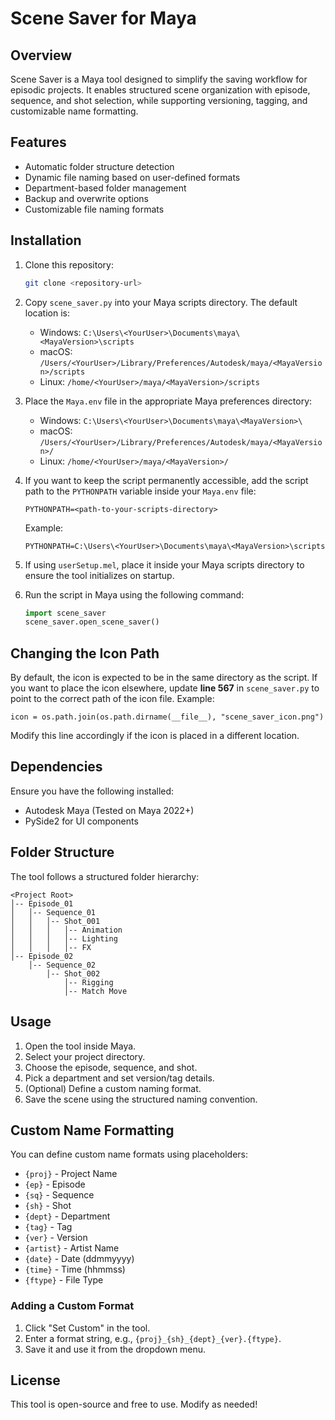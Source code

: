 # Scene Saver for Maya

## Overview
Scene Saver is a Maya tool designed to simplify the saving workflow for episodic projects. It enables structured scene organization with episode, sequence, and shot selection, while supporting versioning, tagging, and customizable name formatting.

## Features
- Automatic folder structure detection
- Dynamic file naming based on user-defined formats
- Department-based folder management
- Backup and overwrite options
- Customizable file naming formats

## Installation
1. Clone this repository:
   ```bash
   git clone <repository-url>
   ```
2. Copy `scene_saver.py` into your Maya scripts directory. The default location is:
   - Windows: `C:\Users\<YourUser>\Documents\maya\<MayaVersion>\scripts`
   - macOS: `/Users/<YourUser>/Library/Preferences/Autodesk/maya/<MayaVersion>/scripts`
   - Linux: `/home/<YourUser>/maya/<MayaVersion>/scripts`

3. Place the `Maya.env` file in the appropriate Maya preferences directory:
   - Windows: `C:\Users\<YourUser>\Documents\maya\<MayaVersion>\`
   - macOS: `/Users/<YourUser>/Library/Preferences/Autodesk/maya/<MayaVersion>/`
   - Linux: `/home/<YourUser>/maya/<MayaVersion>/`

4. If you want to keep the script permanently accessible, add the script path to the `PYTHONPATH` variable inside your `Maya.env` file:
   ```
   PYTHONPATH=<path-to-your-scripts-directory>
   ```
   Example:
   ```
   PYTHONPATH=C:\Users\<YourUser>\Documents\maya\<MayaVersion>\scripts
   ```

5. If using `userSetup.mel`, place it inside your Maya scripts directory to ensure the tool initializes on startup.
6. Run the script in Maya using the following command:
   ```python
   import scene_saver
   scene_saver.open_scene_saver()
   ```

## Changing the Icon Path
By default, the icon is expected to be in the same directory as the script. If you want to place the icon elsewhere, update **line 567** in `scene_saver.py` to point to the correct path of the icon file. Example:
```
icon = os.path.join(os.path.dirname(__file__), "scene_saver_icon.png")
```
Modify this line accordingly if the icon is placed in a different location.

## Dependencies
Ensure you have the following installed:
- Autodesk Maya (Tested on Maya 2022+)
- PySide2 for UI components

## Folder Structure
The tool follows a structured folder hierarchy:
```
<Project Root>
│-- Episode_01
│   │-- Sequence_01
│   │   │-- Shot_001
│   │   │   │-- Animation
│   │   │   │-- Lighting
│   │   │   │-- FX
│-- Episode_02
    │-- Sequence_02
        │-- Shot_002
            │-- Rigging
            │-- Match Move
```

## Usage
1. Open the tool inside Maya.
2. Select your project directory.
3. Choose the episode, sequence, and shot.
4. Pick a department and set version/tag details.
5. (Optional) Define a custom naming format.
6. Save the scene using the structured naming convention.

## Custom Name Formatting
You can define custom name formats using placeholders:
- `{proj}` - Project Name
- `{ep}` - Episode
- `{sq}` - Sequence
- `{sh}` - Shot
- `{dept}` - Department
- `{tag}` - Tag
- `{ver}` - Version
- `{artist}` - Artist Name
- `{date}` - Date (ddmmyyyy)
- `{time}` - Time (hhmmss)
- `{ftype}` - File Type

### Adding a Custom Format
1. Click "Set Custom" in the tool.
2. Enter a format string, e.g., `{proj}_{sh}_{dept}_{ver}.{ftype}`.
3. Save it and use it from the dropdown menu.

## License
This tool is open-source and free to use. Modify as needed!
